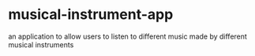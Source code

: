 # musical-instrument-app
an application to allow users to listen to different music made by different musical instruments
